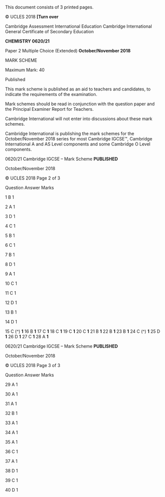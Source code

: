  This document consists of 3 printed pages. 

© UCLES 2018 **[Turn over** 

 Cambridge Assessment International Education Cambridge International General Certificate of Secondary Education 

**CHEMISTRY 0620/21** 

Paper 2 Multiple Choice (Extended) **October/November 2018** 

MARK SCHEME 

Maximum Mark: 40 

 Published 

This mark scheme is published as an aid to teachers and candidates, to indicate the requirements of the examination. 

Mark schemes should be read in conjunction with the question paper and the Principal Examiner Report for Teachers. 

Cambridge International will not enter into discussions about these mark schemes. 

Cambridge International is publishing the mark schemes for the October/November 2018 series for most Cambridge IGCSE™, Cambridge International A and AS Level components and some Cambridge O Level components. 


0620/21 Cambridge IGCSE – Mark Scheme **PUBLISHED** 

 October/November 2018 

© UCLES 2018 Page 2 of 3 

 Question Answer Marks 

 1 B 1 

 2 A 1 

 3 D 1 

 4 C 1 

 5 B 1 

 6 C 1 

 7 B 1 

 8 D 1 

 9 A 1 

 10 C 1 

 11 C 1 

 12 D 1 

 13 B 1 

 14 D 1 

15 C (^) **1** 16 B **1** 17 C **1** 18 C **1** 19 C **1** 20 C **1** 21 B **1** 22 B **1** 23 B **1** 24 C (^) **1** 25 D **1** 26 D **1** 27 C **1** 28 A **1** 


0620/21 Cambridge IGCSE – Mark Scheme **PUBLISHED** 

 October/November 2018 

© UCLES 2018 Page 3 of 3 

 Question Answer Marks 

 29 A 1 

 30 A 1 

 31 A 1 

 32 B 1 

 33 A 1 

 34 A 1 

 35 A 1 

 36 C 1 

 37 A 1 

 38 D 1 

 39 C 1 

 40 D 1 


